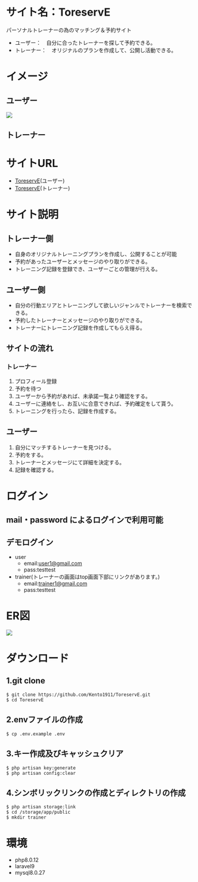 # サイト名：ToreservE

パーソナルトレーナーの為のマッチング＆予約サイト
- ユーザー：　自分に合ったトレーナーを探して予約できる。
- トレーナー：　オリジナルのプランを作成して、公開し活動できる。

# イメージ
## ユーザー
![](https://user-images.githubusercontent.com/94818659/156314096-83d1ded3-7297-4c08-9f68-1cf89718206e.png)

## トレーナー

# サイトURL

- [ToreservE](https://toreserve.net)(ユーザー)
- [ToreservE](https://toreserve.net/trainer)(トレーナー)

# サイト説明
## トレーナー側
- 自身のオリジナルトレーニングプランを作成し、公開することが可能
- 予約があったユーザーとメッセージのやり取りができる。
- トレーニング記録を登録でき、ユーザーごとの管理が行える。

## ユーザー側
- 自分の行動エリアとトレーニングして欲しいジャンルでトレーナーを検索できる。
- 予約したトレーナーとメッセージのやり取りができる。
- トレーナーにトレーニング記録を作成してもらえ得る。

## サイトの流れ
### トレーナー
1. プロフィール登録
2. 予約を待つ
3. ユーザーから予約があれば、未承諾一覧より確認をする。
4. ユーザーに連絡をし、お互いに合意できれば、予約確定をして貰う。
5. トレーニングを行ったら、記録を作成する。

## ユーザー
1. 自分にマッチするトレーナーを見つける。
2. 予約をする。
3. トレーナーとメッセージにて詳細を決定する。
4. 記録を確認する。

# ログイン
## mail・password によるログインで利用可能
## デモログイン
- user
    - email:user1@gmail.com
    - pass:testtest
- trainer(トレーナーの画面はtop画面下部にリンクがあります。)
    - email:trainer1@gmail.com
    - pass:testtest

# ER図
![](https://user-images.githubusercontent.com/94818659/156321772-1078c1bf-ac6b-44de-9d59-8be8b1c648f4.png)


# ダウンロード
## 1.git clone
```
$ git clone https://github.com/Kento1911/ToreservE.git
$ cd ToreservE
```
## 2.envファイルの作成
```
$ cp .env.example .env 
```

## 3.キー作成及びキャッシュクリア
```
$ php artisan key:generate
$ php artisan config:clear
```

## 4.シンボリックリンクの作成とディレクトリの作成
```
$ php artisan storage:link
$ cd /storage/app/public
$ mkdir trainer
```

# 環境
* php8.0.12
* laravel9
* mysql8.0.27
